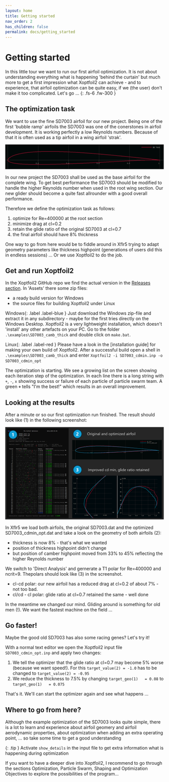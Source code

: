 ```yaml
---
layout: home
title: Getting started
nav_order: 2
has_children: false
permalink: docs/getting_started
---
```


# Getting started 

In this little tour we want to run our first airfoil optimization. It is not about understanding everything what is happening 'behind the curtain' but much more to get a first impression what Xoptfoil2 can achieve - and to experience, that airfoil optimization can be quite easy, if we (the user) don't make it too complicated. Let's go ...
{: .fs-6 .fw-300 }

## The optimization task 

We want to use the fine SD7003 airfoil for our new project. Being one of the first 'bubble ramp' airfoils the SD7003 was one of the conerstones in airfoil development. It is working perfectly a low Reynolds numbers. Because of that it is often used as a tip airfoil in a wing airfoil 'strak'.

![SD7003](../images/getting_started_SD7003.png)

In our new project the SD7003 shall be used as the base airfoil for the complete wing. To get best performance the SD7003 should be modified to handle the higher Reynolds number when used in the root wing section. Our new glider should become a quite fast allrounder with a good overall performance.

Therefore we define the optimization task as follows: 
1. optimize for Re=400000 at the root section
2. minimize drag at cl=0.2
3. retain the glide ratio of the original SD7003 at cl=0.7
4. the final airfoil should have 8% thickness

One way to go from here would be to fiddle around in Xflr5 trying to adapt geometry parameters like thickness highpoint (generations of users did this in endless sessions) ...
Or we use Xoptfoil2 to do the job.

## Get and run Xoptfoil2

In the Xoptfoil2 GitHub repo we find the actual version in the [Releases section](https://github.com/jxjo/Xoptfoil2/releases). In 'Assets' there some zip files: 
- a ready build version for Windows 
- the source files for building Xoptfoil2 under Linux

<span>Windows</span>{: .label .label-blue } 
Just download the Windows zip-file and extract it in any subdirectory - maybe for the first tries directly on the Windows Desktop. Xoptfoil2 is a very lightweight installation, which doesn't 'install' any other artefacts on your PC. Go to the folder `.\examples\SD7003_camb_thick` and double click on `make.bat`.


<span>Linux</span>{: .label .label-red } 
Please have a look in the [installation guide] for making your own build of Xoptfoil2. 
After a successful build open a shell in `.\examples\SD7003_camb_thick` and enter 
`Xoptfoil2 -i SD7003_cdmin.inp -o SD7003_cdmin_opt`

The optimization is starting. We see a growing list on the screen showing each iteration step of the optimization. In each line there is a long string with `+`, `-`, `x` showing success or failure of each particle of particle swarm team.  A green **`+`** tells "I'm the best!" which results in an overall improvement. 


## Looking at the results

After a minute or so our first optimization run finished. The result should look like (1) in the following screenshot:

![XO2 First run](../images/getting_started_first_run.png)

In Xflr5 we load both airfoils, the original SD7003.dat and the optimized SD7003_cdmin_opt.dat and take a look on the geometry of both airfoils (2): 
- thickness is now 8% - that's what we wanted
- position of thickness highpoint didn't change 
- but position of camber highpoint moved from 33% to 45% reflecting the higher Reynolds number 

We switch to 'Direct Analysis' and gernerate a T1 polar for Re=400000 and ncrit=9. Thepolars should look like (3) in the screenshot. 

- cl-cd polar: our new airfoil has a reduced drag at cl=0.2 of about 7% - not too bad. 
- cl/cd - cl polar: glide ratio at cl=0.7 retained the same - well done

In the meantime we changed our mind. Gliding around is something for old men (!). We want the fastest machine on the field ...

## Go faster!

Maybe the good old SD7003 has also some racing genes? 
Let's try it! 

With a normal text editor we open the Xoptfoil2 input file `SD7003_cdmin_opt.inp` and apply two changes: 

1. We tell the optimizer that the glide ratio at cl=0.7 may become 5% worse (because we want speed!). For this `target_value(2) = -1.0` has to be changed to `target_value(2) = -0.95` 
2. We reduce the thickness to 7.5% by changing `target_geo(1)   = 0.08` to `target_geo(1)   = 0.075`

That's it. We'll can start the optimizer again and see what happens ...

## Where to go from here? 

Although the example optimization of the SD7003 looks quite simple, there is a lot to learn and experience about airfoil geomery and airfoil aerodynamic properties, about optimization when adding an extra operating point, ... so take some time to get a good understanding

{: .tip }
Activate `show_details` in the input file to get extra information what is happening during optimization 

If you want to have a deeper dive into Xoptfoil2, I recommend to go through the sections Optimization, Particle Swarm, Shaping and Optimization Objectives to explore the possibilities of the program... 



